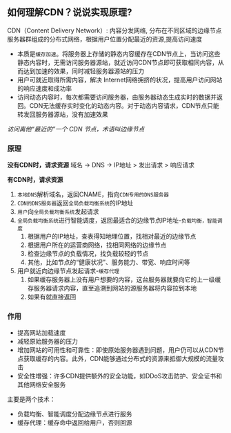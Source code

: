 ## 如何理解CDN？说说实现原理?
CDN（Content Delivery Network）: 内容分发网络, 分布在不同区域的边缘节点服务器群组成的分布式网络，根据用户位置分配最近的资源,提高访问速度

- 本质是`缓存加速`。将服务器上存储的静态内容缓存在CDN节点上，当访问这些静态内容时，无需访问服务器源站，就近访问CDN节点即可获取相同内容，从而达到加速的效果，同时减轻服务器源站的压力
- 用户可就近取得所需内容，解决 Internet网络拥挤的状况，提高用户访问网站的响应速度和成功率
- 访问动态内容时，每次都需要访问服务器，由服务器动态生成实时的数据并返回。CDN无法缓存实时变化的动态内容。对于动态内容请求，CDN节点只能转发回服务器源站，没有加速效果
  
*访问离他“最近的”一个 CDN 节点，术语叫边缘节点*

### 原理
**没有CDN时，请求资源**
域名 -> DNS -> IP地址 > 发出请求 > 响应请求

**有CDN时，请求资源**
1. `本地DNS`解析域名，返回CNAME，指向`CDN专用的DNS服务器`
2. `CDN的DNS服务器`返回`全局负载均衡系统`的IP地址
3. `用户`向`全局负载均衡系统`发起请求
4. `全局负载均衡系统`进行智能调度，返回最适合的边缘节点IP地址-`负载均衡，智能调度`
   1. 根据用户的IP地址，查表得知地理位置，找相对最近的边缘节点
   2. 根据用户所在的运营商网络，找相同网络的边缘节点
   3. 检查边缘节点的负载情况，找负载较轻的节点
   4. 其他，比如节点的“健康状况”、服务能力、带宽、响应时间等
5. 用户就近向边缘节点发起请求-`缓存代理`
   1. 如果缓存服务器上没有用户想要的内容，这台服务器就要向它的上一级缓存服务器请求内容，直至追溯到网站的源服务器将内容拉到本地
   2. 如果有就直接返回

### 作用
- 提高网站加载速度
- 减轻原始服务器的压力
- 增加网站的可用性和可靠性：即使原始服务器遇到问题，用户仍可以从CDN节点获取缓存的内容。此外，CDN能够通过分布式的资源来抵御大规模的流量攻击
- 安全性增强：许多CDN提供额外的安全功能，如DDoS攻击防护、安全证书和其他网络安全服务

主要是两个技术：
- 负载均衡、智能调度分配边缘节点进行服务
- 缓存代理：缓存命中返回给用户，否则回源
